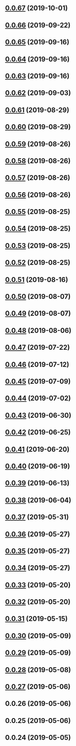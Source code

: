 ## [0.0.67](https://github.com/faiconqg/core/compare/v0.0.66...v0.0.67) (2019-10-01)



## [0.0.66](https://github.com/faiconqg/core/compare/v0.0.65...v0.0.66) (2019-09-22)



## [0.0.65](https://github.com/faiconqg/core/compare/v0.0.64...v0.0.65) (2019-09-16)



## [0.0.64](https://github.com/faiconqg/core/compare/v0.0.63...v0.0.64) (2019-09-16)



## [0.0.63](https://github.com/faiconqg/core/compare/v0.0.62...v0.0.63) (2019-09-16)



## [0.0.62](https://github.com/faiconqg/core/compare/v0.0.61...v0.0.62) (2019-09-03)



## [0.0.61](https://github.com/faiconqg/core/compare/v0.0.60...v0.0.61) (2019-08-29)



## [0.0.60](https://github.com/faiconqg/core/compare/v0.0.59...v0.0.60) (2019-08-29)



## [0.0.59](https://github.com/faiconqg/core/compare/v0.0.58...v0.0.59) (2019-08-26)



## [0.0.58](https://github.com/faiconqg/core/compare/v0.0.57...v0.0.58) (2019-08-26)



## [0.0.57](https://github.com/faiconqg/core/compare/v0.0.56...v0.0.57) (2019-08-26)



## [0.0.56](https://github.com/faiconqg/core/compare/v0.0.55...v0.0.56) (2019-08-26)



## [0.0.55](https://github.com/faiconqg/core/compare/v0.0.54...v0.0.55) (2019-08-25)



## [0.0.54](https://github.com/faiconqg/core/compare/v0.0.52...v0.0.54) (2019-08-25)



## [0.0.53](https://github.com/faiconqg/core/compare/v0.0.52...v0.0.53) (2019-08-25)



## [0.0.52](https://github.com/faiconqg/core/compare/v0.0.50...v0.0.52) (2019-08-25)



## [0.0.51](https://github.com/faiconqg/core/compare/v0.0.50...v0.0.51) (2019-08-16)



## [0.0.50](https://github.com/faiconqg/core/compare/v0.0.47...v0.0.50) (2019-08-07)



## [0.0.49](https://github.com/faiconqg/core/compare/v0.0.47...v0.0.49) (2019-08-07)



## [0.0.48](https://github.com/faiconqg/core/compare/v0.0.47...v0.0.48) (2019-08-06)



## [0.0.47](https://github.com/faiconqg/core/compare/v0.0.45...v0.0.47) (2019-07-22)



## [0.0.46](https://github.com/faiconqg/core/compare/v0.0.45...v0.0.46) (2019-07-12)



## [0.0.45](https://github.com/faiconqg/core/compare/v0.0.42...v0.0.45) (2019-07-09)



## [0.0.44](https://github.com/faiconqg/core/compare/v0.0.42...v0.0.44) (2019-07-02)



## [0.0.43](https://github.com/faiconqg/core/compare/v0.0.42...v0.0.43) (2019-06-30)



## [0.0.42](https://github.com/faiconqg/core/compare/v0.0.41...v0.0.42) (2019-06-25)



## [0.0.41](https://github.com/faiconqg/core/compare/v0.0.39...v0.0.41) (2019-06-20)



## [0.0.40](https://github.com/faiconqg/core/compare/v0.0.39...v0.0.40) (2019-06-19)



## [0.0.39](https://github.com/faiconqg/core/compare/v0.0.38...v0.0.39) (2019-06-13)



## [0.0.38](https://github.com/faiconqg/core/compare/v0.0.37...v0.0.38) (2019-06-04)



## [0.0.37](https://github.com/faiconqg/core/compare/v0.0.35...v0.0.37) (2019-05-31)



## [0.0.36](https://github.com/faiconqg/core/compare/v0.0.35...v0.0.36) (2019-05-27)



## [0.0.35](https://github.com/faiconqg/core/compare/v0.0.33...v0.0.35) (2019-05-27)



## [0.0.34](https://github.com/faiconqg/core/compare/v0.0.33...v0.0.34) (2019-05-27)



## [0.0.33](https://github.com/faiconqg/core/compare/v0.0.32...v0.0.33) (2019-05-20)



## [0.0.32](https://github.com/faiconqg/core/compare/v0.0.30...v0.0.32) (2019-05-20)



## [0.0.31](https://github.com/faiconqg/core/compare/v0.0.30...v0.0.31) (2019-05-15)



## [0.0.30](https://github.com/faiconqg/core/compare/v0.0.29...v0.0.30) (2019-05-09)



## [0.0.29](https://github.com/faiconqg/core/compare/v0.0.27...v0.0.29) (2019-05-09)



## [0.0.28](https://github.com/faiconqg/core/compare/v0.0.27...v0.0.28) (2019-05-08)



## [0.0.27](https://github.com/faiconqg/core/compare/v0.0.26...v0.0.27) (2019-05-06)



## 0.0.26 (2019-05-06)



## 0.0.25 (2019-05-06)



## 0.0.24 (2019-05-05)




